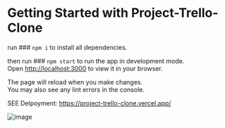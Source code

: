 # Getting Started with Project-Trello-Clone

run ### `npm i` to install all dependencies.

then run ### `npm start` to run the app in development mode.\
Open [http://localhost:3000](http://localhost:3000) to view it in your browser.

The page will reload when you make changes.\
You may also see any lint errors in the console.


SEE Delpoyment: https://project-trello-clone.vercel.app/


![image](https://github.com/Shanu79/project-HiveMindSync/assets/73595883/b8483720-c3a3-4d75-8765-d17f65719816)


